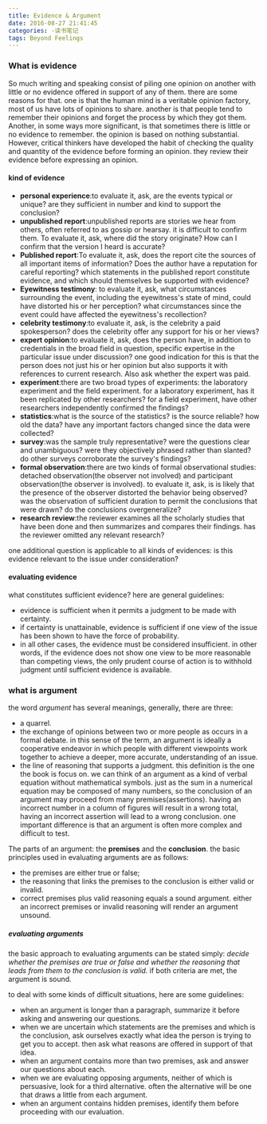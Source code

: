 ```yaml
---
title: Evidence & Argument
date: 2016-08-27 21:41:45
categories: -读书笔记
tags: Beyond Feelings
---
```


### What is evidence
So much writing and speaking consist of piling one opinion on another with little or no evidence offered in support of any of them. there are some reasons for that. one is that the human mind is a veritable opinion factory, most of us have lots of opinions to share. another is that people tend to remember their opinions and forget the process by which they got them. Another, in some ways more significant, is that sometimes there is little or no evidence  to remember. <!--more--> the opinion is based on nothing substantial. However, critical thinkers have developed the habit of checking the quality and quantity of the evidence before forming an opinion. they review their evidence before expressing an opinion.

#### kind of evidence
* **personal experience**:to evaluate it, ask, are the events typical or unique? are they sufficient in number and kind to support the conclusion?
* **unpublished report**:unpublished reports are stories we hear from others, often referred to as gossip or hearsay. it is difficult to confirm them. To evaluate it, ask, where did the story originate? How can I confirm that the version I heard is accurate?
* **Published report**:To evaluate it, ask, does the report cite the sources of all important items of information? Does the author have a reputation for careful reporting? which statements in the published report constitute evidence, and which should themselves be supported with evidence?
* **Eyewitness testimony**: to evaluate it, ask, what circumstances surrounding the event, including the eyewitness's state of mind, could have distorted his or her perception? what circumstances since the event could have affected the eyewitness's recollection?
* **celebrity testimony**:to evaluate it, ask, is the celebrity a paid spokesperson? does the celebrity offer any support for his or her views?
* **expert opinion**:to evaluate it, ask, does the person have, in addition to credentials in the broad field in question, specific expertise in the particular issue under discussion? one good indication for this is that the person does not just his or her opinion but also supports it with references to current research. Also ask whether the expert was paid.
* **experiment**:there are two broad types of experiments: the laboratory experiment and the field experiment. for a laboratory experiment, has it been replicated by other researchers? for a field experiment, have other researchers independently confirmed the findings?
* **statistics**:what is the source of the statistics? is the source reliable? how old the data? have any important factors changed since the data were collected?
* **survey**:was the sample truly representative? were the questions clear and unambiguous? were they objectively phrased rather than slanted? do other surveys corroborate the survey's findings?
* **formal observation**:there are two kinds of formal observational studies: detached observation(the observer not involved) and participant observation(the observer is involved). to evaluate it, ask, is is likely that the presence of the observer distorted the behavior being observed? was the observation of sufficient duration to permit the conclusions that were drawn? do the conclusions overgeneralize?
* **research review**:the reviewer examines all the scholarly studies that have been done and then summarizes and compares their findings. has the reviewer omitted any relevant research?

one additional question is applicable to all kinds of evidences: is this evidence relevant to the issue under consideration?


#### evaluating evidence
what constitutes sufficient evidence? here are general guidelines:
* evidence is sufficient when it permits a judgment to be made with certainty.
* if certainty is unattainable, evidence is sufficient if one view of the issue has been shown to have the force of probability.
* in all other cases, the evidence must be considered insufficient. in other words, if the evidence does not show one view to be more reasonable than competing views, the only prudent course of action is to withhold judgment until sufficient evidence is available.



### what is argument
the word *argument* has several meanings, generally, there are three:
* a quarrel.
* the exchange of opinions between two or more people as occurs in a formal debate. in this sense of the term, an argument is ideally a cooperative endeavor in which people with different viewpoints work together to achieve a deeper, more accurate, understanding of an issue.
* the line of reasoning that supports a judgment. this definition is the one the book is focus on. we can think of an argument as a kind of verbal equation without mathematical symbols. just as the sum in a numerical equation may be composed of many numbers, so the conclusion of an argument may proceed from many premises(assertions). having an incorrect number in a column of figures will result in a wrong total, having an incorrect assertion will lead to a wrong conclusion. one important difference is that an argument is often more complex and difficult to test.

The parts of an argument: the **premises** and the **conclusion**. the basic principles used in evaluating arguments are as follows:
* the premises are either true or false;
* the reasoning that links the premises to the conclusion is either valid or invalid.
* correct premises plus valid reasoning equals a sound argument. either an incorrect premises or invalid reasoning will render an argument unsound.

##### evaluating arguments
the basic approach to evaluating arguments can be stated simply: *decide whether the premises are true or false and whether the reasoning that leads from them to the conclusion is valid.* if both criteria are met, the argument is sound.

to deal with some kinds of difficult situations, here are some guidelines:
* when an argument is longer than a paragraph, summarize it before asking and answering our questions.
* when we are uncertain which statements are the premises and which is the conclusion, ask ourselves exactly what idea the person is trying to get you to accept. then ask what reasons are offered in support of that idea.
* when an argument contains more than two premises, ask and answer our questions about each.
* when we are evaluating opposing arguments, neither of which is persuasive, look for a third alternative. often the alternative will be one that draws a little from each argument.
* when an argument contains hidden premises, identify them before proceeding with our evaluation.
